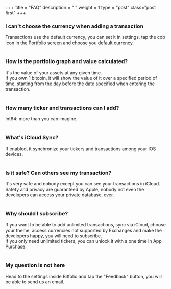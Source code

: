 +++
title = "FAQ"
description = " "
weight = 1
type = "post"
class="post first"
+++
<br>

### I can't choose the currency when adding a transaction  
Transactions use the default currency, you can set it in settings, tap the cob icon in the Portfolio screen and choose you default currency.
<br>
<br>

### How is the portfolio graph and value calculated?
It's the value of your assets at any given time.  
If you own 1 bitcoin, it will show the value of it over a specified period of time, starting from the day before the date specified when entering the transaction.
<br>
<br>

### How many ticker and transactions can I add?
Int64: more than you can imagine.
<br>
<br>

### What's iCloud Sync?  
If enabled, it synchronize your tickers and transactions among your iOS devices.
<br>
<br>

### Is it safe? Can others see my transaction?
It's very safe and nobody except you can see your transactions in iCloud.  
Safety and privacy are guaranteed by Apple, nobody not even the developers can access your private database, ever.
<br>
<br>

### Why should I subscribe?
If you want to be able to add unlimited transactions, sync via iCloud, choose your theme, access currencies not supported by Exchanges and make the developers happy, you will need to subscribe.  
If you only need unlimited tickers, you can unlock it with a one time In App Purchase.
<br>
<br>

### My question is not here
Head to the settings inside Bitfolio and tap the "Feedback" button, you will be able to send us an email.
<br>
<br>

